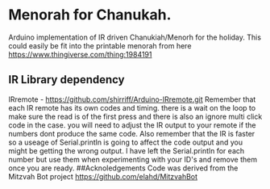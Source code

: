 # Menorah for Chanukah.
Arduino implementation of IR driven Chanukiah/Menorh for the holiday.
This could easily be fit into the printable menorah from here https://www.thingiverse.com/thing:1984191
## IR Library dependency
IRremote - https://github.com/shirriff/Arduino-IRremote.git
Remember that each IR remote has its own codes and timing. there is a wait on the loop to make sure the read is of the first press and there is also an ignore multi click code in the case.
you will need to adjust the IR output to your remote if the numbers dont produce the same code.
Also remember that the IR is faster so a useage of Serial.println is going to affect the code output and you might be getting the wrong output.
I have left the Serial.println for each number but use them when experimenting with your ID's and remove them once you are ready.
##Acknoledgements
Code was derived from the Mitzvah Bot project https://github.com/elahd/MitzvahBot
